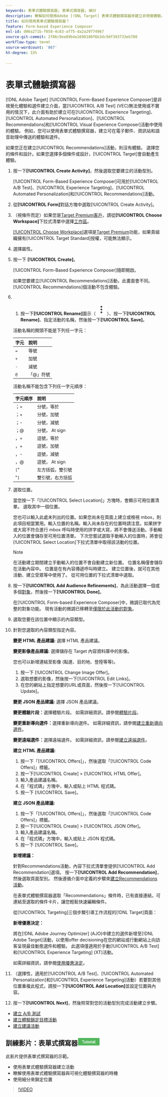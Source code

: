 ```yaml
---
keywords: 表單式體驗撰寫器; 表單式撰寫器; 細分
description: 瞭解如何使用Adobe [!DNL Target] 表單式體驗撰寫器來建立非視覺體驗。 當VEC無法使用或不實用的情況下，使用此撰寫器。
title: 如何使用表單式體驗撰寫器？
feature: Form-based Experience Composer
exl-id: d06a271b-f058-4c83-af75-da2a29774967
source-git-commit: 2f86c9ee89b4e1698180f6b3dc9df393733eb780
workflow-type: tm+mt
source-wordcount: '867'
ht-degree: 33%

---
```


# 表單式體驗撰寫器

[!DNL Adobe Target] [!UICONTROL Form-Based Experience Composer]是非視覺化體驗和選件建立介面，當[!UICONTROL A/B Test] (VEC)無法使用或不實用的情況下，此介面有助於建立可在[!UICONTROL Experience Targeting]、[!UICONTROL Automated Personalization]、[!UICONTROL Recommendations]和[!UICONTROL Visual Experience Composer]活動中使用的體驗。 例如，您可以使用表單式體驗撰寫器，建立可在電子郵件、資訊站和語音助理中傳送的體驗和選件。

如果您正在建立[!UICONTROL Recommendations]活動，則沒有體驗。 選擇您的條件和設計。如果您選擇多個條件或設計，[!UICONTROL Target]會自動產生體驗。

1. 按一下&#x200B;**[!UICONTROL Create Activity]**，然後選取您要建立的活動型別。

   [!UICONTROL Form-Based Experience Composer]可用於[!UICONTROL A/B Test]、[!UICONTROL Experience Targeting]、[!UICONTROL Automated Personalization]和[!UICONTROL Recommendations]活動。

1. 從&#x200B;**[!UICONTROL Form]**&#x200B;對話方塊中選取[!UICONTROL Create Activity]。

1. （視條件而定）如果您是[Target Premium客戶](/help/main/c-intro/intro.md#premium)，請從&#x200B;**[!UICONTROL Choose Workspace]**&#x200B;下拉式清單中選擇[工作區](/help/main/administrating-target/c-user-management/property-channel/property-channel.md)。

   [[!UICONTROL Choose Workplace]](/help/main/administrating-target/c-user-management/property-channel/property-channel.md)選項是[Target Premium](/help/main/c-intro/intro.md)功能，如果貴組織擁有[!UICONTROL Target Standard]授權，可能無法顯示。

1. 選擇屬性。

1. 按一下 **[!UICONTROL Create]**。

   [!UICONTROL Form-Based Experience Composer]隨即開啟。

   如果您要建立[!UICONTROL Recommendations]活動，此畫面會不同。 [!UICONTROL Recommendations]個活動不包含體驗。

1. &#x200B;
   1. 按一下&#x200B;**[!UICONTROL Rename]**&#x200B;圖示（![重新命名圖示](/help/main/assets/icons/MoreSmallListVert.svg)）、按一下&#x200B;**[!UICONTROL Rename]**、指定活動的名稱，然後按一下&#x200B;**[!UICONTROL Save]**。

   活動名稱的開頭不能是下列任一字元：

   | 字元 | 說明 |
   |--- |--- |
   | `=` | 等號 |
   | `+` | 加號 |
   | `-` | 減號 |
   | `@` | 「@」符號 |

   活動名稱不能包含下列任一字元順序：

   | 字元順序 | 說明 |
   |--- |--- |
   | ；= | 分號，等於 |
   | ；+ | 分號，加號 |
   | ；- | 分號，減號 |
   | ；@ | 分號， At sign |
   | ，= | 逗號，等於 |
   | ，+ | 逗號，加號 |
   | ，- | 逗號，減號 |
   | ，@ | 逗號， At sign |
   | `[`&quot; | 左方括弧，雙引號 |
   | &quot;`]` | 雙引號，右方括弧 |

1. 選取位置。

   當您按一下「[!UICONTROL Select Location]」方塊時，會顯示可用位置清單。 選取其中一個位置。

   您也可以輸入此處未列出的位置。如果您尚未在頁面上建立或檢視 mbox，則此項目相當實用。輸入位置的名稱。輸入尚未存在的位置時請注意。如果拼字或大寫不符合進行 mbox 呼叫時使用的拼字或大寫，將不會傳送活動。手動輸入的位置會儲存至可用位置清單。 下次您嘗試選取手動輸入的位置時，將會從[!UICONTROL Select Location]下拉式清單中取得該活動的位置。

   >[!NOTE]
   >
   >在活動建立期間建立手動輸入的位置不會自動建立新位置。 位置名稱僅會儲存在活動內容中。 位置是在有內容傳遞呼叫時建立。 建立位置後，就可在其他活動、建立受眾等中使用了。 從可用位置的下拉式清單中選取。

1. 按一下&#x200B;**[!UICONTROL Add Audience Refinements]**，為此活動選擇一個或多個[對象](/help/main/c-target/target.md#concept_A782F8481A5041EBA75103CB26376522)，然後按一下&#x200B;**[!UICONTROL Done]**。

   在[!UICONTROL Form-based Experience Composer]中，微調已取代為完整的對象功能。 現有活動的微調已移轉至[僅限於此活動的對象](/help/main/c-target/creating-activity-only-audience.md#concept_A6BADCF530ED4AE1852E677FEBE68483)。

1. 選取您要在該位置中顯示的內容類型。

1. 針對您選取的內容類型指定內容。

   **變更 HTML 產品建議:** 選擇 HTML 產品建議。

   **變更影像產品建議:** 選擇儲存在 Target 內容資料庫中的影像。

   您也可以新增連結至影像 (點進、目的地、登陸等等)。

   1. 按一下 [!UICONTROL Change Image Offer]。
   1. 選取想要的影像，然後按一下[!UICONTROL Edit Links]。
   1. 在您的網站上指定想要的URL或頁面，然後按一下[!UICONTROL Update]。

   **變更 JSON 產品建議:** 選擇 JSON 產品建議。

   **變更體驗片段：**&#x200B;選擇體驗片段。 如需詳細資訊，請參閱[體驗片段](/help/main/c-experiences/c-manage-content/aem-experience-fragments.md)。

   **變更重新導向選件：**&#x200B;選擇重新導向選件。 如需詳細資訊，請參閱[建立重新導向選件](/help/main/c-experiences/c-manage-content/offer-redirect.md)。

   **變更遠端選件：**&#x200B;選擇遠端選件。 如需詳細資訊，請參閱[建立遠端選件](/help/main/c-experiences/c-manage-content/about-remote-offers.md)。

   **建立 HTML 產品建議:**

   1. 按一下「[!UICONTROL Offers]」，然後選取「[!UICONTROL Code Offers]」標籤。
   1. 按一下[!UICONTROL Create] > [!UICONTROL HTML Offer]。
   1. 輸入產品建議名稱。
   1. 在「程式碼」方塊中，輸入或貼上 HTML 程式碼。
   1. 按一下 [!UICONTROL Save]。

   **建立 JSON 產品建議:**

   1. 按一下「[!UICONTROL Offers]」，然後選取「[!UICONTROL Code Offers]」標籤。
   1. 按一下[!UICONTROL Create] > [!UICONTROL JSON Offer]。
   1. 輸入產品建議名稱。
   1. 在「程式碼」方塊中，輸入或貼上 JSON 程式碼。
   1. 按一下 [!UICONTROL Save]。

   **新增建議：**

   針對Recommendations活動，內容下拉式清單會提供[!UICONTROL Add Recommendation]選項。 按一下&#x200B;**[!UICONTROL Add Recommendation]**，然後選取頁面型別。 然後遵循介面中定義的步驟來[建立Recommendations 活動](/help/main/c-recommendations/t-create-recs-activity/create-recs-activity.md)。

   在表單式體驗撰寫器選取「Recommendations」條件時，已有直接連結，可連結至選取的條件卡片，讓您輕鬆快速編輯條件。

   從[!UICONTROL Targeting]三個步驟引導工作流程的[!DNL Target]頁面：

   **新增優惠決定：**

   將在[!DNL Adobe Journey Optimizer] (AJO)中建立的選件新增至[!DNL Adobe Target]活動，以使用offer decisioning在您的網站或行動網站上向訪客呈現最佳動態選件和體驗。 此選項僅適用於手動[!UICONTROL A/B Test]和[!UICONTROL Experience Targeting] (XT)活動。

   如需詳細資訊，請參閱[使用優惠決定](/help/main/c-integrating-target-with-mac/ajo/offer-decision.md)。

1. （選擇性，適用於[!UICONTROL A/B Test]、[!UICONTROL Automated Personalization]和[!UICONTROL Experience Targeting]活動）若要對其他位置重複此程式，請按一下&#x200B;**[!UICONTROL Add Location]**&#x200B;並設定位置與內容。
1. 按一下&#x200B;**[!UICONTROL Next]**，然後照常對您的活動型別完成活動建立步驟。

* [建立 A/B 測試](/help/main/c-activities/t-test-ab/t-test-create-ab/test-create-ab.md)
* [建立體驗鎖定目標活動](/help/main/c-activities/t-experience-target/t-xt-create/xt-create.md#task_D6B3429AC31549E1A70EDF04B3DDC765)
* [建立建議活動](/help/main/c-recommendations/t-create-recs-activity/create-recs-activity.md#task_6874328773C64C44A73F0A130AD3F96F)

## 訓練影片：表單式撰寫器![教學課程徽章](/help/main/assets/tutorial.png)

此影片提供表單式撰寫器的示範。

* 使用表單式體驗撰寫器建立活動
* 瞭解使用表單式體驗撰寫器與可視化體驗撰寫器的時機
* 使用細分來鎖定位置

>[!VIDEO](https://video.tv.adobe.com/v/17390)
